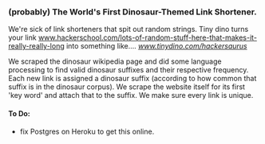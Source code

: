 ### (probably) The World's First Dinosaur-Themed Link Shortener.

We're sick of link shorteners that spit out random strings. Tiny dino turns your link www.hackerschool.com/lots-of-random-stuff-here-that-makes-it-really-really-long into something like.... *www.tinydino.com/hackersaurus*

We scraped the dinosaur wikipedia page and did some language processing to find valid dinosaur suffixes and their respective frequency. Each new link is assigned a dinosaur suffix (according to how common that suffix is in the dinosaur corpus). We scrape the website itself for its first 'key word' and attach that to the suffix. We make sure every link is unique.

#### To Do:
* fix Postgres on Heroku to get this online.
